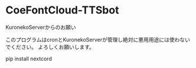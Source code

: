 # CoeFontCloud-TTSbot

KuronekoServerからのお願い

このプログラムはcronとKuronekoServerが管理し絶対に悪用用途には使わないでください。
よろしくお願いします。

pip install nextcord
